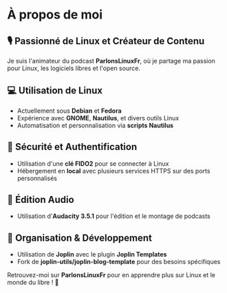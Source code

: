 # À propos de moi

## 🎙️ Passionné de Linux et Créateur de Contenu  
Je suis l'animateur du podcast **ParlonsLinuxFr**, où je partage ma passion pour Linux, les logiciels libres et l'open source.  

## 💻 Utilisation de Linux  
- Actuellement sous **Debian** et **Fedora**  
- Expérience avec **GNOME**, **Nautilus**, et divers outils Linux  
- Automatisation et personnalisation via **scripts Nautilus**  

## 🔐 Sécurité et Authentification  
- Utilisation d'une **clé FIDO2** pour se connecter à Linux  
- Hébergement en **local** avec plusieurs services HTTPS sur des ports personnalisés  

## 🎵 Édition Audio  
- Utilisation d'**Audacity 3.5.1** pour l'édition et le montage de podcasts  

## 📒 Organisation & Développement  
- Utilisation de **Joplin** avec le plugin **Joplin Templates**  
- Fork de **joplin-utils/joplin-blog-template** pour des besoins spécifiques  

Retrouvez-moi sur **ParlonsLinuxFr** pour en apprendre plus sur Linux et le monde du libre ! 🚀  
